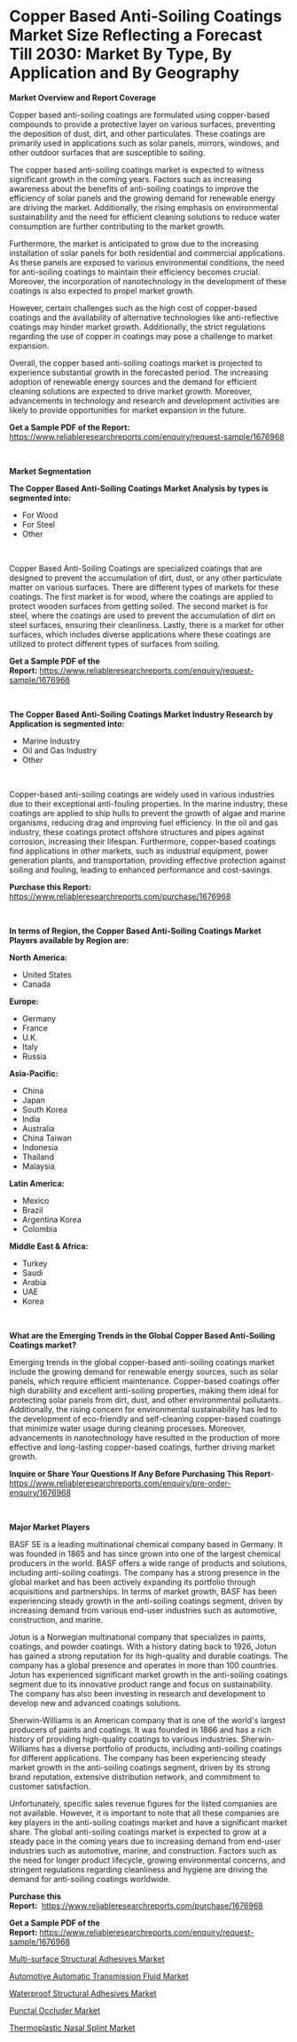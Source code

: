 <p><h1>Copper Based Anti-Soiling Coatings Market Size Reflecting a Forecast Till 2030: Market By Type, By Application and By Geography</h1></p><p><strong>Market Overview and Report Coverage</strong></p>
<p><p>Copper based anti-soiling coatings are formulated using copper-based compounds to provide a protective layer on various surfaces, preventing the deposition of dust, dirt, and other particulates. These coatings are primarily used in applications such as solar panels, mirrors, windows, and other outdoor surfaces that are susceptible to soiling.</p><p>The copper based anti-soiling coatings market is expected to witness significant growth in the coming years. Factors such as increasing awareness about the benefits of anti-soiling coatings to improve the efficiency of solar panels and the growing demand for renewable energy are driving the market. Additionally, the rising emphasis on environmental sustainability and the need for efficient cleaning solutions to reduce water consumption are further contributing to the market growth.</p><p>Furthermore, the market is anticipated to grow due to the increasing installation of solar panels for both residential and commercial applications. As these panels are exposed to various environmental conditions, the need for anti-soiling coatings to maintain their efficiency becomes crucial. Moreover, the incorporation of nanotechnology in the development of these coatings is also expected to propel market growth.</p><p>However, certain challenges such as the high cost of copper-based coatings and the availability of alternative technologies like anti-reflective coatings may hinder market growth. Additionally, the strict regulations regarding the use of copper in coatings may pose a challenge to market expansion.</p><p>Overall, the copper based anti-soiling coatings market is projected to experience substantial growth in the forecasted period. The increasing adoption of renewable energy sources and the demand for efficient cleaning solutions are expected to drive market growth. Moreover, advancements in technology and research and development activities are likely to provide opportunities for market expansion in the future.</p></p>
<p><strong>Get a Sample PDF of the Report:</strong> <a href="https://www.reliableresearchreports.com/enquiry/request-sample/1676968">https://www.reliableresearchreports.com/enquiry/request-sample/1676968</a></p>
<p>&nbsp;</p>
<p><strong>Market Segmentation</strong></p>
<p><strong>The Copper Based Anti-Soiling Coatings Market Analysis by types is segmented into:</strong></p>
<p><ul><li>For Wood</li><li>For Steel</li><li>Other</li></ul></p>
<p>&nbsp;</p>
<p><p>Copper Based Anti-Soiling Coatings are specialized coatings that are designed to prevent the accumulation of dirt, dust, or any other particulate matter on various surfaces. There are different types of markets for these coatings. The first market is for wood, where the coatings are applied to protect wooden surfaces from getting soiled. The second market is for steel, where the coatings are used to prevent the accumulation of dirt on steel surfaces, ensuring their cleanliness. Lastly, there is a market for other surfaces, which includes diverse applications where these coatings are utilized to protect different types of surfaces from soiling.</p></p>
<p><strong>Get a Sample PDF of the Report:</strong>&nbsp;<a href="https://www.reliableresearchreports.com/enquiry/request-sample/1676968">https://www.reliableresearchreports.com/enquiry/request-sample/1676968</a></p>
<p>&nbsp;</p>
<p><strong>The Copper Based Anti-Soiling Coatings Market Industry Research by Application is segmented into:</strong></p>
<p><ul><li>Marine Industry</li><li>Oil and Gas Industry</li><li>Other</li></ul></p>
<p>&nbsp;</p>
<p><p>Copper-based anti-soiling coatings are widely used in various industries due to their exceptional anti-fouling properties. In the marine industry, these coatings are applied to ship hulls to prevent the growth of algae and marine organisms, reducing drag and improving fuel efficiency. In the oil and gas industry, these coatings protect offshore structures and pipes against corrosion, increasing their lifespan. Furthermore, copper-based coatings find applications in other markets, such as industrial equipment, power generation plants, and transportation, providing effective protection against soiling and fouling, leading to enhanced performance and cost-savings.</p></p>
<p><strong>Purchase this Report:</strong>&nbsp; <a href="https://www.reliableresearchreports.com/purchase/1676968">https://www.reliableresearchreports.com/purchase/1676968</a></p>
<p>&nbsp;</p>
<p><strong>In terms of Region, the Copper Based Anti-Soiling Coatings Market Players available by Region are:</strong></p>
<p>
    <p> <strong> North America: </strong>
        <ul>
            <li>United States</li>
            <li>Canada</li>
        </ul>
        </p> 
    <p> <strong> Europe: </strong>
        <ul>
            <li>Germany</li>
            <li>France</li>
            <li>U.K.</li>
            <li>Italy</li>
            <li>Russia</li>
        </ul>
        </p> 
    <p> <strong> Asia-Pacific: </strong>
        <ul>
            <li>China</li>
            <li>Japan</li>
            <li>South Korea</li>
            <li>India</li>
            <li>Australia</li>
            <li>China Taiwan</li>
            <li>Indonesia</li>
            <li>Thailand</li>
            <li>Malaysia</li>
        </ul>
        </p> 
    <p> <strong> Latin America: </strong>
        <ul>
            <li>Mexico</li>
            <li>Brazil</li>
            <li>Argentina Korea</li>
            <li>Colombia</li>
        </ul>
        </p> 
    <p> <strong> Middle East & Africa: </strong>
        <ul>
            <li>Turkey</li>
            <li>Saudi</li>
            <li>Arabia</li>
            <li>UAE</li>
            <li>Korea</li>
        </ul>
    </p>
    </p>
<p>&nbsp;</p>
<p><strong>What are the Emerging Trends in the Global Copper Based Anti-Soiling Coatings market?</strong></p>
<p><p>Emerging trends in the global copper-based anti-soiling coatings market include the growing demand for renewable energy sources, such as solar panels, which require efficient maintenance. Copper-based coatings offer high durability and excellent anti-soiling properties, making them ideal for protecting solar panels from dirt, dust, and other environmental pollutants. Additionally, the rising concern for environmental sustainability has led to the development of eco-friendly and self-cleaning copper-based coatings that minimize water usage during cleaning processes. Moreover, advancements in nanotechnology have resulted in the production of more effective and long-lasting copper-based coatings, further driving market growth.</p></p>
<p><strong>Inquire or Share Your Questions If Any Before Purchasing This Report</strong>- <a href="https://www.reliableresearchreports.com/enquiry/pre-order-enquiry/1676968">https://www.reliableresearchreports.com/enquiry/pre-order-enquiry/1676968</a></p>
<p>&nbsp;</p>
<p><strong>Major Market Players</strong></p>
<p><p>BASF SE is a leading multinational chemical company based in Germany. It was founded in 1865 and has since grown into one of the largest chemical producers in the world. BASF offers a wide range of products and solutions, including anti-soiling coatings. The company has a strong presence in the global market and has been actively expanding its portfolio through acquisitions and partnerships. In terms of market growth, BASF has been experiencing steady growth in the anti-soiling coatings segment, driven by increasing demand from various end-user industries such as automotive, construction, and marine.</p><p>Jotun is a Norwegian multinational company that specializes in paints, coatings, and powder coatings. With a history dating back to 1926, Jotun has gained a strong reputation for its high-quality and durable coatings. The company has a global presence and operates in more than 100 countries. Jotun has experienced significant market growth in the anti-soiling coatings segment due to its innovative product range and focus on sustainability. The company has also been investing in research and development to develop new and advanced coatings solutions.</p><p>Sherwin-Williams is an American company that is one of the world's largest producers of paints and coatings. It was founded in 1866 and has a rich history of providing high-quality coatings to various industries. Sherwin-Williams has a diverse portfolio of products, including anti-soiling coatings for different applications. The company has been experiencing steady market growth in the anti-soiling coatings segment, driven by its strong brand reputation, extensive distribution network, and commitment to customer satisfaction.</p><p>Unfortunately, specific sales revenue figures for the listed companies are not available. However, it is important to note that all these companies are key players in the anti-soiling coatings market and have a significant market share. The global anti-soiling coatings market is expected to grow at a steady pace in the coming years due to increasing demand from end-user industries such as automotive, marine, and construction. Factors such as the need for longer product lifecycle, growing environmental concerns, and stringent regulations regarding cleanliness and hygiene are driving the demand for anti-soiling coatings worldwide.</p></p>
<p><strong>Purchase this Report:</strong>&nbsp;&nbsp;<a href="https://www.reliableresearchreports.com/purchase/1676968">https://www.reliableresearchreports.com/purchase/1676968</a></p>
<p></p>
<p><strong>Get a Sample PDF of the Report:</strong>&nbsp;<a href="https://www.reliableresearchreports.com/enquiry/request-sample/1676968">https://www.reliableresearchreports.com/enquiry/request-sample/1676968</a></p>
<p><p><a href="https://www.linkedin.com/pulse/multi-surface-structural-adhesives-market-size-share-amp/">Multi-surface Structural Adhesives Market</a></p><p><a href="https://www.linkedin.com/pulse/automotive-automatic-transmission-fluid-market-research/">Automotive Automatic Transmission Fluid Market</a></p><p><a href="https://www.linkedin.com/pulse/waterproof-structural-adhesives-market-size-growth-forecast/">Waterproof Structural Adhesives Market</a></p><p><a href="https://medium.com/@joshuahintz2023/punctal-occluder-market-size-cagr-trends-2024-2030-e3de7e9ead33">Punctal Occluder Market</a></p><p><a href="https://medium.com/@emerylittle2023/thermoplastic-nasal-splint-market-size-cagr-trends-2024-2030-de9dd0ec9f6b">Thermoplastic Nasal Splint Market</a></p></p>